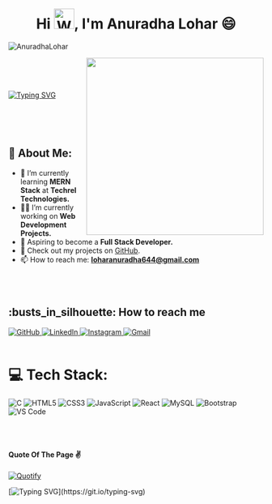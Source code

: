 <h1 align="center"> 
  Hi
  <img src="https://raw.githubusercontent.com/Rishabh2804/Rishabh2804/master/Resources/wave.gif" 
         alt="Waving hand animated gif"         
         width="40"/>,
   I'm <b>Anuradha Lohar 😄</b>
</h1> 
<p align="left"> <img src="https://komarev.com/ghpvc/?username=AnuradhaLohar&label=Profile%20views&color=0e75b6&style=flat" alt="AnuradhaLohar" /> </p>
<img align="right" src="https://raw.githubusercontent.com/Rishabh2804/Rishabh2804/master/Resources/Icons/developer-girl.gif" width="350"/>



<br/>
<br/>
<br/>
<p align="left">
  <a href="https://git.io/typing-svg">
    <img src="https://readme-typing-svg.demolab.com?font=Merienda&size=26&duration=2000&pause=1000&color=F7366C&center=true&vCenter=true&width=435&lines=Welcome+To+My+Github+Profile+!;Im+an+aspiring+Web+Developer%F0%9F%92%BB;Im+an+Explorer%F0%9F%95%B5" alt="Typing SVG"/>
  </a>
</p>





<br/>
<br/>
<br/>


## 💫 About Me:
- 🌱 I’m currently learning **MERN Stack** at **Techrel Technologies.**  
- 👨‍💻 I’m currently working on **Web Development Projects.**   
- 🚀 Aspiring to become a **Full Stack Developer.**  
- 📂 Check out my projects on [GitHub](https://github.com/AnuradhaLohar).  
- 📫 How to reach me: **loharanuradha644@gmail.com**  

<br/>
<br/>
<h2>:busts_in_silhouette: How to reach me</h2>
<a href="https://github.com/AnuradhaLohar">
    <img alt="GitHub" src="https://img.shields.io/badge/GitHub-000000?style=for-the-badge&logo=github&logoColor=white">
</a>
<a href="https://www.linkedin.com/in/anuradhalohar/">
    <img alt="LinkedIn" src="https://img.shields.io/badge/LinkedIn-0A66C2?style=for-the-badge&logo=linkedin&logoColor=white">
</a>
<a href="https://www.instagram.com/radha35790/">
    <img alt="Instagram" src="https://img.shields.io/badge/Instagram-E4405F?style=for-the-badge&logo=instagram&logoColor=white">
</a>
<a href="mailto:loharanuradha644@gmail.com">
    <img alt="Gmail" src="https://img.shields.io/badge/Gmail-D14836?style=for-the-badge&logo=gmail&logoColor=white">
</a>

<br/>
<br/>

# 💻 Tech Stack:
![C](https://img.shields.io/badge/c-%2300599C.svg?style=for-the-badge&logo=c&logoColor=white) 
![HTML5](https://img.shields.io/badge/html5-%23E34F26.svg?style=for-the-badge&logo=html5&logoColor=white) 
![CSS3](https://img.shields.io/badge/css3-%231572B6.svg?style=for-the-badge&logo=css3&logoColor=white) 
![JavaScript](https://img.shields.io/badge/javascript-%23323330.svg?style=for-the-badge&logo=javascript&logoColor=%23F7DF1E) 
![React](https://img.shields.io/badge/react-%2320232a.svg?style=for-the-badge&logo=react&logoColor=%2361DAFB) 
![MySQL](https://img.shields.io/badge/mysql-%2300f.svg?style=for-the-badge&logo=mysql&logoColor=white) 
![Bootstrap](https://img.shields.io/badge/bootstrap-%23563D7C.svg?style=for-the-badge&logo=bootstrap&logoColor=white) 
![VS Code](https://img.shields.io/badge/VS%20Code-007ACC?style=for-the-badge&logo=visual-studio-code&logoColor=white) 

<br/>
<br/>

#### Quote Of The Page ✌
 
[![Quotify](https://github-readme-quotify.vercel.app/api?mode=mixed&type=horizontal&theme=dracula)](https://github.com/Vishal-beep136/github-readme-quotify)

[![Typing SVG](https://readme-typing-svg.herokuapp.com/?lines=Thank+You+&#128516;;See+You+Again+%5E_%5E;Bye+Bye+!;Are+u+still+reading!)](https://git.io/typing-svg)
